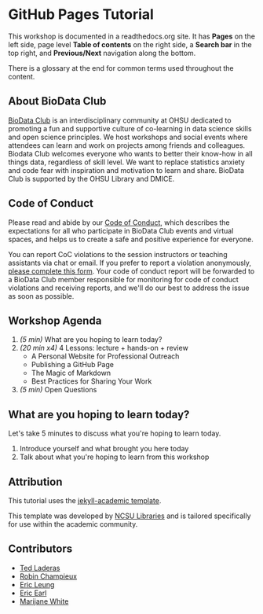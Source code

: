# GitHub Pages Tutorial

This workshop is documented in a readthedocs.org site.  It has **Pages** on the left side, page level **Table of contents** on the right side, a **Search bar** in the top right, and **Previous/Next** navigation along the bottom.

There is a glossary at the end for common terms used throughout the content.

## About BioData Club
[BioData Club](https://biodata-club.github.io/) is an interdisciplinary community at OHSU dedicated to promoting a fun and supportive culture of co-learning in data science skills and open science principles. We host workshops and social events where attendees can learn and work on projects among friends and colleagues. Biodata Club welcomes everyone who wants to better their know-how in all things data, regardless of skill level. We want to replace statistics anxiety and code fear with inspiration and motivation to learn and share. BioData Club is supported by the OHSU Library and DMICE.
## Code of Conduct
Please read and abide by our [Code of Conduct](https://biodata-club.github.io/code_of_conduct/), which describes the expectations for all who participate in BioData Club events and virtual spaces, and helps us to create a safe and positive experience for everyone.

You can report CoC violations to the session instructors or teaching assistants via chat or email.  If you prefer to report a violation anonymously, [please complete this form](https://ohsu.ca1.qualtrics.com/jfe/form/SV_8joYAQSpzU6kwuN).  Your code of conduct report will be forwarded to a BioData Club member responsible for monitoring for code of conduct violations and receiving reports, and we'll do our best to address the issue as soon as possible.
 
## Workshop Agenda

1. *(5 min)* What are you hoping to learn today?
1. *(20 min x4)* 4 Lessons: lecture + hands-on + review
    - A Personal Website for Professional Outreach
    - Publishing a GitHub Page
    - The Magic of Markdown
    - Best Practices for Sharing Your Work
1. *(5 min)* Open Questions

## What are you hoping to learn today?

Let's take 5 minutes to discuss what you're hoping to learn today.

1. Introduce yourself and what brought you here today
1. Talk about what you're hoping to learn from this workshop

## Attribution

This tutorial uses the [jekyll-academic template](https://github.com/NCSU-Libraries/jekyll-academic).

This template was developed by [NCSU Libraries](https://www.lib.ncsu.edu/) and is tailored specifically for use within the academic community.

## Contributors

- [Ted Laderas](mailto:laderast@ohsu.edu)
- [Robin Champieux](mailto:champieu@ohsu.edu)
- [Eric Leung](mailto:leunge@ohsu.edu)
- [Eric Earl](mailto:earl@ohsu.edu)
- [Marijane White](mailto:whimar@ohsu.edu)
